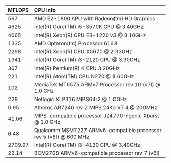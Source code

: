 |MFLOPS|CPU info|
|:----|:-------|
|567|AMD E2-1800 APU with Radeon(tm) HD Graphics|
|4625|Intel(R) Core(TM) i5-3570K CPU @ 3.40GHz|
|4065|Intel(R) Xeon(R) CPU E3-1220 v3 @ 3.10GHz|
|1335|AMD Opteron(tm) Processor 6168|
|2298|Intel(R) Xeon(R) CPU           X5670  @ 2.93GHz|
|1341|Intel(R) Core(TM) i3-2120 CPU @ 3.30GHz|
|367|Intel(R) Pentium(R) 4 CPU 3.20GHz|
|221|Intel(R) Atom(TM) CPU N270   @ 1.60GHz|
|102|MediaTek MT6575 ARMv7 Processor rev 10 (v7l) @ 1.0 GHz|
|229|Netlogic XLP316 MIPS64r2 @ 1.0GHz|
|0.95|Atheros AR7240 rev 2 MIPS 24Kc V7.4 @ 200MHz|
|41.06|MIPS-compatible processor JZ4770 Ingenic Xburst @ 1.0 GHz|
|6.48|Qualcomm MSM7227 ARMv6-compatible processor rev 5 (v6l) @ 600 MHz|
|2709.97|Intel(R) Core(TM) i3-4130 CPU @ 3.40GHz|
|22.14|BCM2708 ARMv6-compatible processor rev 7 (v6l)|
